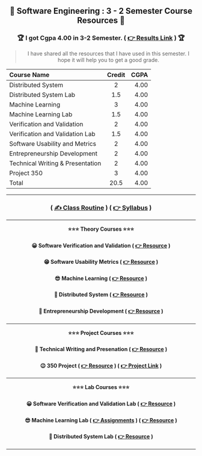 <div align = "center">

## 🍂 Software Engineering : 3 - 2 Semester Course Resources 🍂

### 🏆 I got Cgpa 4.00 in 3-2 Semester. ( [👉 Results Link](<./3-2%20Result%20(4%20out%20of%204)/>) ) 🏆

> I have shared all the resources that I have used in this semester. I hope it will help you to get a good grade.

| Course Name                      | Credit | CGPA |
| :------------------------------- | :----: | ---: |
| Distributed System               |   2    | 4.00 |
| Distributed System Lab           |  1.5   | 4.00 |
| Machine Learning                 |   3    | 4.00 |
| Machine Learning Lab             |  1.5   | 4.00 |
| Verification and Validation      |   2    | 4.00 |
| Verification and Validation Lab  |  1.5   | 4.00 |
| Software Usability and Metrics   |   2    | 4.00 |
| Entrepreneurship Development     |   2    | 4.00 |
| Technical Writing & Presentation |   2    | 4.00 |
| Project 350                      |   3    | 4.00 |
| Total                            |  20.5  | 4.00 |

</div>

<hr>

<div align = "center">

### ( [✍️ Class Routine](https://drive.google.com/drive/folders/1SH-k3BpEODusridjwVIDkY_f2dCIRJKm) ) ( [👉 Syllabus](https://drive.google.com/drive/folders/1SH-k3BpEODusridjwVIDkY_f2dCIRJKm) )

<hr>

**⭐⭐⭐ Theory Courses ⭐⭐⭐**

#### 😀 Software Verification and Validation ( [👉 Resource](https://github.com/Sumonta056/SWE-3-2-Semester-Resources/tree/main/Software%20Verification%20-%20Validation) )

#### 😁 Software Usability Metrics ( [👉 Resource](https://github.com/Sumonta056/SWE-3-2-Semester-Resources/tree/main/Software%20Usability%20and%20Matrix) )

#### 😎 Machine Learning ( [👉 Resource](https://github.com/Sumonta056/SWE-3-2-Semester-Resources/tree/main/Machine%20Learning) )

#### 🤧 Distributed System ( [👉 Resource](https://github.com/Sumonta056/SWE-3-2-Semester-Resources/tree/main/Distributed%20System) )

#### 🍢 Entrepreneurship Development ( [👉 Resource](https://github.com/Sumonta056/SWE-3-2-Semester-Resources/tree/main/Entrepreneurship%20Development) )

<hr>

**⭐⭐⭐ Project Courses ⭐⭐⭐**

#### 🤧 Technical Writing and Presenation ( [👉 Resource](https://github.com/Sumonta056/SWE-3-2-Semester-Resources/tree/main/Technical%20Writting%20-%20Presentation) )

#### 😉 350 Project ( [👉 Resource](https://github.com/Sumonta056/SWE-3-2-Semester-Resources/tree/main/Technical%20Writting%20-%20Presentation) ) ( [👉 Project Link](https://github.com/Sumonta056/SUST_Autorickshaw_Management_System) )

<hr>

**⭐⭐⭐ Lab Courses ⭐⭐⭐**

#### 😀 Software Verification and Validation Lab ( [👉 Resource](https://github.com/Sumonta056/UI-and-Unit-Testing-in-Java) )

#### 😎 Machine Learning Lab ( [👉 Assignments](https://github.com/Sumonta056/Machine-Learning-Lab) ) ( [👉 Resource](https://github.com/Sumonta056/Jupyter-Notebook-Resources) )

#### 🤧 Distributed System Lab ( [👉 Resource](https://github.com/Sumonta056/Hadoop-Clustering-Docker-Guide) )

<hr>



</div>
